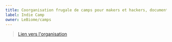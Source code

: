 ```yaml
---
title: Coorganisation frugale de camps pour makers et hackers, documentation d'ateliers, vie commune, retour d'experience
label: Indie Camp
owner: LeBiome/camps
---
```


> [Lien vers l'organisation](https://github.com/nomades/camps)
